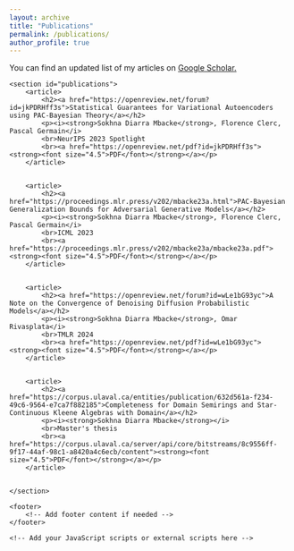 ```yaml
---
layout: archive
title: "Publications"
permalink: /publications/
author_profile: true
---
```


You can find an updated list of my articles on <u><a href="https://scholar.google.com/citations?user=djLvrUkAAAAJ&hl=en">Google Scholar</a>.</u>


<body>

    <section id="publications">
        <article>
            <h2><a href="https://openreview.net/forum?id=jkPDRHff3s">Statistical Guarantees for Variational Autoencoders using PAC-Bayesian Theory</a></h2>
            <p><i><strong>Sokhna Diarra Mbacke</strong>, Florence Clerc, Pascal Germain</i>
            <br>NeurIPS 2023 Spotlight
            <br><a href="https://openreview.net/pdf?id=jkPDRHff3s"><strong><font size="4.5">PDF</font></strong></a></p>
        </article>


		<article>
            <h2><a href="https://proceedings.mlr.press/v202/mbacke23a.html">PAC-Bayesian Generalization Bounds for Adversarial Generative Models</a></h2>
            <p><i><strong>Sokhna Diarra Mbacke</strong>, Florence Clerc, Pascal Germain</i>
            <br>ICML 2023
            <br><a href="https://proceedings.mlr.press/v202/mbacke23a/mbacke23a.pdf"><strong><font size="4.5">PDF</font></strong></a></p>
        </article>


        <article>
            <h2><a href="https://openreview.net/forum?id=wLe1bG93yc">A Note on the Convergence of Denoising Diffusion Probabilistic Models</a></h2>
            <p><i><strong>Sokhna Diarra Mbacke</strong>, Omar Rivasplata</i>
            <br>TMLR 2024
            <br><a href="https://openreview.net/pdf?id=wLe1bG93yc"><strong><font size="4.5">PDF</font></strong></a></p>
        </article>
        
        
        <article>
            <h2><a href="https://corpus.ulaval.ca/entities/publication/632d561a-f234-49c6-9564-e7ca7f882185">Completeness for Domain Semirings and Star-Continuous Kleene Algebras with Domain</a></h2>
            <p><i><strong>Sokhna Diarra Mbacke</strong></i>
            <br>Master's thesis
            <br><a href="https://corpus.ulaval.ca/server/api/core/bitstreams/8c9556ff-9f17-44af-98c1-a8420a4c6ecb/content"><strong><font size="4.5">PDF</font></strong></a></p>
        </article>        
        
       
    </section>

    <footer>
        <!-- Add footer content if needed -->
    </footer>

    <!-- Add your JavaScript scripts or external scripts here -->

</body>
